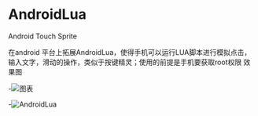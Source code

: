 # AndroidLua
Android Touch Sprite

在android 平台上拓展AndroidLua，使得手机可以运行LUA脚本进行模拟点击，输入文字，滑动的操作，类似于按键精灵；使用的前提是手机要获取root权限
效果图

-![图表](https://github.com/teddyisme/LCharts/blob/master/gifs/c.gif "录屏")

-![AndroidLua](https://github.com/MHuangXin/AndroidLua/tree/master/captures/IMG_0200.GIF)
